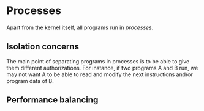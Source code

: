 # Processes

Apart from the kernel itself, all programs run in _processes_.

## Isolation concerns

The main point of separating programs in processes is to be able to give them different authorizations.
For instance, if two programs A and B run, we may not want A to be able to read and modify the next instructions and/or program data of B.

## Performance balancing
